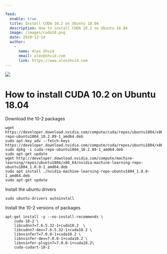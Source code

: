 ```yaml
---

feed:
  enable: true
  title: Install CUDA 10.2 on Ubuntu 18.04
  description: How to install CUDA 10.2 on Ubuntu 18.04
  image: /images/cuda10.png
  date: 2020-12-14
  author:
    -
      name: Alex Shvid
      email: alex@shvid.com
      link: https://www.alexshvid.com
---
```


![](/images/cuda10.png)

# How to install CUDA 10.2 on Ubuntu 18.04

Download the 10-2 packages
```
wget https://developer.download.nvidia.com/compute/cuda/repos/ubuntu1804/x86_64/cuda-repo-ubuntu1804_10.2.89-1_amd64.deb
sudo apt-key adv --fetch-keys https://developer.download.nvidia.com/compute/cuda/repos/ubuntu1804/x86_64/7fa2af80.pub
sudo dpkg -i cuda-repo-ubuntu1804_10.2.89-1_amd64.deb
sudo apt-get update
wget http://developer.download.nvidia.com/compute/machine-learning/repos/ubuntu1804/x86_64/nvidia-machine-learning-repo-ubuntu1804_1.0.0-1_amd64.deb
sudo apt install ./nvidia-machine-learning-repo-ubuntu1804_1.0.0-1_amd64.deb
sudo apt-get update
```

Install the ubuntu drivers
```
sudo ubuntu-drivers autoinstall
```

Install the 10-2 versions of packages
```
apt-get install -y --no-install-recommends \
    cuda-10-2 \ 
    libcudnn7=7.6.5.32-1+cuda10.2  \
    libcudnn7-dev=7.6.5.32-1+cuda10.2 \
    libnvinfer7=7.0.0-1+cuda10.2 \
    libnvinfer-dev=7.0.0-1+cuda10.2 \
    libnvinfer-plugin7=7.0.0-1+cuda10.2\
    cuda-cudart-10-2
```
